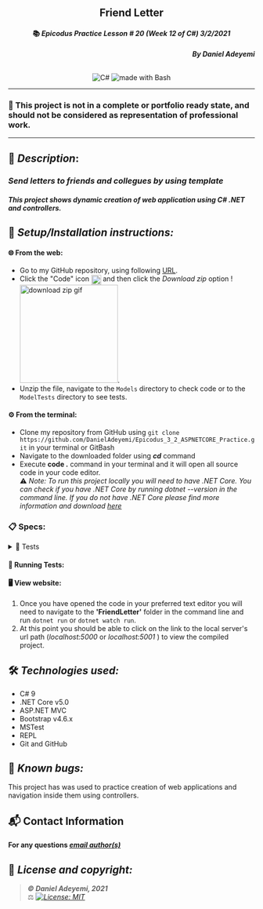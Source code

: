 ## <div align="center">Friend Letter</div>
#### <div align="center">📚 *Epicodus Practice Lesson # 20  (Week 12 of C#)  3/2/2021* </div> 
***<p align="right">By Daniel Adeyemi***</p>   
<p align="center">
<br>

<img alt="C#" src="https://img.shields.io/badge/c%23%20-%23239120.svg?&style=for-the-badge&logo=c-sharp&logoColor=white"/>
<img alt="made with Bash" src="https://img.shields.io/badge/Made%20with-Bash-1f425f.svg"/>
</p>

___
### 📇 This project is not in a complete or portfolio ready state, and should not be considered as representation of professional work.
___
## 🚩 *Description*:    
### *Send letters to friends and collegues by using template*
##### *This project shows dynamic creation of web application using C# .NET and controllers.*


## 🔧 *Setup/Installation instructions:*
#### 🌐 From the web:
* Go to my GitHub repository, using following [URL](https://github.com/DanielAdeyemi/Epicodus_3_2_ASPNETCORE_Practice.git).
* Click the "Code" icon <img src="https://i.imgur.com/Ej9Dphm.png" alt="Code Button" height="20" align="center" /> and then click the *Download zip* option !<img src="https://i.imgur.com/tZKvGne.gif" alt="download zip gif" height="200"/>.
* Unzip the file, navigate to the `Models` directory to check code or to the `ModelTests` directory to see tests.
#### ⚙️ From the terminal: 
* Clone my repository from GitHub using `git clone https://github.com/DanielAdeyemi/Epicodus_3_2_ASPNETCORE_Practice.git` in your terminal or GitBash
* Navigate to the downloaded folder using ***cd*** command
* Execute **code .** command in your terminal and it will open all source code in your code editor.    
⚠️ *Note: To run this project locally you will need to have .NET Core. You can check if you have .NET Core by running dotnet --version in the command line. If you do not have .NET Core please find more information and download [here](https://dotnet.microsoft.com/download/dotnet)*
### 📋 Specs:
<details>
<summary>🚥 Tests</summary>

## No tests are available for this project!

<!-- | # | Behavior | Input |  Output | Complete |
| :------------- | :------------- | :------------- | :------------ | :-------------: |
| 01 | For empty string display 0 | "" | 0 |✅|
| 02 | For each vowel in a string add 1 point | "aou" | 3 |✅ |
| 03 | If string has 'd', 'g' add 2 points for each appearance | "aoudg" | 7 | ✅|
| 04 | If string has 'b', 'c', 'm', 'p' add 3 points for each appearance| "aodbm" | 10 | ✅|
| 05 | If string has 'f', 'h', 'v', 'w', 'y' add 4 points for each appearance | "aodbmy" | 14 | ✅ |
| 06 | If string has 'k' add 5 points for each appearance | "audfk" | 13 | ✅  |
| 07 | If string has 'j', 'x' add 8 points for each appearance | "audfkj" | 21 | ✅  |
| 08 | If string has 'q', 'z' add 10 points for each appearance | "audfkjz" | 31 | ✅  |
| 09 | Make count case insensetive | "AuDfKjz" | 31 | ✅ |
| 10 |  |  |  | ❌ | -->

</details>



#### 🏁 Running Tests:
<!-- * To run MS tests you will need to navigate to the `Scrabble.Tests` folder *(cd Scrabble.Tests)* in the command line and then run `dotnet restore`.
* You should now see **'obj'** folders in both the `Scrabble.Tests` folder and `Scrabble` folder.
* At this point you should be able to successfully run `dotnet test` in the command line (keep in mind you should still be in the Scrabble.Tests folder). -->

####  🖥️ View website:
1. Once you have opened the code in your preferred text editor you will need to navigate to the **'FriendLetter'** folder  in the command line and run `dotnet run` or `dotnet watch run`.
2. At this point you should be able to click on the link to the local server's url path (*localhost:5000* or *localhost:5001* ) to view the compiled project.

## 🛠️ *Technologies used:*
* C# 9
* .NET Core v5.0
* ASP.NET MVC
* Bootstrap v4.6.x
* MSTest
* REPL
* Git and GitHub

## 🐛 *Known bugs:*
This project has was used to practice creation of web applications and navigation inside them using controllers.

## 📬 Contact Information
#### For any questions *[email author(s)](mailto:adeyemidany+github@gmail.com?subject=[GitHub])*



## 📘 *License and copyright:*

> ***© Daniel Adeyemi, 2021***  
> ⚖️ *[![License: MIT](https://img.shields.io/badge/License-MIT-yellow.svg)](https://opensource.org/licenses/MIT)*